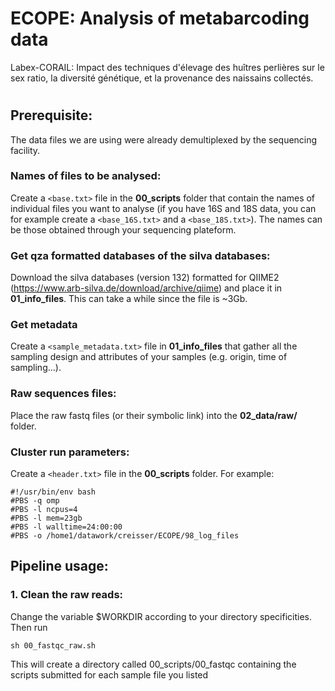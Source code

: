# ECOPE: Analysis of metabarcoding data
Labex-CORAIL: Impact des techniques d'élevage des huîtres perlières sur le sex ratio, la diversité génétique, et la provenance des naissains collectés.


#
## Prerequisite:
The data files we are using were already demultiplexed by the sequencing facility.

### Names of files to be analysed:
Create a `<base.txt>` file in the **00_scripts** folder that contain the names of individual files you want to analyse (if you have 16S and 18S data, you can for example create a `<base_16S.txt>` and a `<base_18S.txt>`). The names can be those obtained through your sequencing plateform.

### Get qza formatted databases of the silva databases:
Download the silva databases (version 132) formatted for QIIME2 (https://www.arb-silva.de/download/archive/qiime) and place it in **01_info_files**. This can take a while since the file is ~3Gb.

### Get metadata
Create a `<sample_metadata.txt>` file in **01_info_files** that gather all the sampling design and attributes of your samples (e.g. origin, time of sampling...).

### Raw sequences files:
Place the raw fastq files (or their symbolic link) into the **02_data/raw/** folder.

### Cluster run parameters:
Create a `<header.txt>` file in the **00_scripts** folder.
For example:

```shell
#!/usr/bin/env bash
#PBS -q omp
#PBS -l ncpus=4
#PBS -l mem=23gb
#PBS -l walltime=24:00:00
#PBS -o /home1/datawork/creisser/ECOPE/98_log_files
```

## Pipeline usage:

### 1. Clean the raw reads:
Change the variable $WORKDIR according to your directory specificities.
Then run

```shell
sh 00_fastqc_raw.sh
```

This will create a directory called 00_scripts/00_fastqc containing the scripts submitted for each sample file you listed
